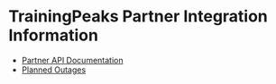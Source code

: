 # TrainingPeaks Partner Integration Information

* [Partner API Documentation](../../wiki)
* [Planned Outages](../../Planned-Outages)
